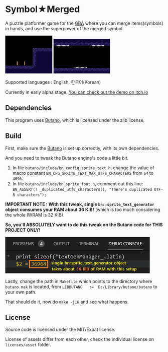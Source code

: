 # Symbol★Merged

A puzzle platformer game for the [GBA](https://en.wikipedia.org/wiki/Game_Boy_Advance) where you can merge items(symbols) in hands, and use the superpower of the merged symbol.

![](showcase/plus.gif) ![](showcase/vv.gif) 

Supported languages : English, 한국어(Korean)

Currently in early alpha stage.
[You can check out the demo on itch.io](https://copyrat90.itch.io/sym-merged)


## Dependencies

This program uses [Butano](https://github.com/GValiente/butano), which is licensed under the zlib license.


## Build

First, make sure the [Butano](https://github.com/GValiente/butano) is set up correctly, with its own dependencies.

And you need to tweak the Butano engine's code a little bit.

1. In file `butano/include/bn_config_sprite_text.h`, change the value of macro constant `BN_CFG_SPRITE_TEXT_MAX_UTF8_CHARACTERS` from `64` to `4096`.
2. In file `butano/include/bn_sprite_font.h`, comment out this line: `BN_ASSERT(! _duplicated_utf8_characters(), "There's duplicated UTF-8 characters");`


**IMPORTANT NOTE : With this tweak, single `bn::sprite_text_generator` object consumes your RAM about 36 KiB!**
(which is too much considering the whole IWRAM is 32 KiB)

**So, you'll ABSOLUTELY want to do this tweak on the Butano code for THIS PROJECT ONLY!**

![](showcase/size_of_text_gen.png)

Lastly, change the path in `Makefile` which points to the directory where `butano.mak` is located,
from `LIBBUTANO   :=  D:/Library/butano/butano` to your own path.

That should do it, now do `make -j16` and see what happens.


## License
Source code is licensed under the MIT/Expat license.

License of assets differ from each other, check the individual license on `licenses/asset` folder.
